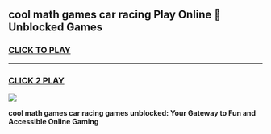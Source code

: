 
## cool math games car racing Play Online 👋 Unblocked Games
<h3>
<a href="https://news.freeplayer.one?title=cool_math_games_car_racing&ref=17CMG">CLICK TO PLAY</a></h3>
<hr>

<h3>
<a href="https://news.freeplayer.one?title=cool_math_games_car_racing&ref=17CMG">CLICK 2 PLAY</a>
  
</h3>

<a href="https://news.freeplayer.one?title=cool_math_games_car_racing&ref=17CMG/"><img src="https://clearcache.store/games.png"></a>


**cool math games car racing games unblocked: Your Gateway to Fun and Accessible Online Gaming**
